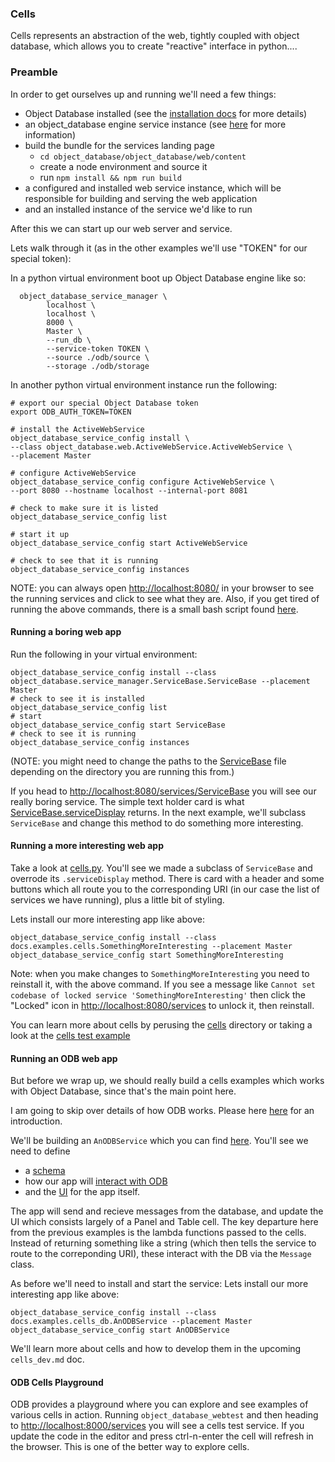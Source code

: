 ### Cells ###

Cells represents an abstraction of the web, tightly coupled with object database, which allows you to create "reactive" interface in python....


### Preamble ###

In order to get ourselves up and running we'll need a few things:

* Object Database installed (see the [installation docs](../INSTALLATION.md) for more details)
* an object_database engine service instance (see [here](./object_engine.md) for more information)
* build the bundle for the services landing page
  * `cd object_database/object_database/web/content`
  * create a node environment and source it
  * run `npm install && npm run build`
* a configured and installed web service instance, which will be responsible for building and serving the web application
* and an installed instance of the service we'd like to run

After this we can start up our web server and service.

Lets walk through it (as in the other examples we'll use "TOKEN" for our special token):

In a python virtual environment boot up Object Database engine like so:
```
  object_database_service_manager \
        localhost \
        localhost \
        8000 \
        Master \
        --run_db \
        --service-token TOKEN \
        --source ./odb/source \
        --storage ./odb/storage
```

In another python virtual environment instance run the following:
```
# export our special Object Database token
export ODB_AUTH_TOKEN=TOKEN

# install the ActiveWebService
object_database_service_config install \
--class object_database.web.ActiveWebService.ActiveWebService \
--placement Master

# configure ActiveWebService
object_database_service_config configure ActiveWebService \
--port 8080 --hostname localhost --internal-port 8081

# check to make sure it is listed
object_database_service_config list

# start it up
object_database_service_config start ActiveWebService

# check to see that it is running
object_database_service_config instances
```

NOTE: you can always open [http://localhost:8080/](http://localhost:8080/) in your browser to see the running services and click to see what they are. Also, if you get tired of running the above commands, there is a small bash script found [here](./examples/aws_start.sh).

#### Running a boring web app ####

Run the following in your virtual environment:

```
object_database_service_config install --class object_database.service_manager.ServiceBase.ServiceBase --placement Master
# check to see it is installed
object_database_service_config list
# start
object_database_service_config start ServiceBase
# check to see it is running
object_database_service_config instances
```

(NOTE: you might need to change the paths to the [ServiceBase](https://github.com/APrioriInvestments/object_database/blob/dev/object_database/service_manager/ServiceBase.py) file depending on the directory you are running this from.)

If you head to [http://localhost:8080/services/ServiceBase](http://localhost:8080/services/ServiceBase) you will see our really boring service. The simple text holder card is what [ServiceBase.serviceDisplay](https://github.com/APrioriInvestments/object_database/blob/dev/object_database/service_manager/ServiceBase.py#L67) returns. In the next example, we'll subclass `ServiceBase` and change this method to do something more interesting.


#### Running a more interesting web app ####

Take a look at [cells.py]('./examples/cells.py'). You'll see we made a subclass of `ServiceBase` and overrode its `.serviceDisplay` method. There is card with a header and some buttons which all route you to the corresponding URI (in our case the list of services we have running), plus a little bit of styling. 

Lets install our more interesting app like above:
```
object_database_service_config install --class docs.examples.cells.SomethingMoreInteresting --placement Master
object_database_service_config start SomethingMoreInteresting
```

Note: when you make changes to `SomethingMoreInteresting` you need to reinstall it, with the above command. If you see a message like `Cannot set codebase of locked service 'SomethingMoreInteresting'` then click the "Locked" icon in [http://localhost:8080/services]([http://localhost:8080/services) to unlock it, then reinstall.


You can learn more about cells by perusing the [cells](https://github.com/APrioriInvestments/object_database/tree/dev/object_database/web/cells) directory or taking a look at the [cells test example](https://github.com/APrioriInvestments/object_database/blob/dev/object_database/web/CellsTestService.py#L63)

#### Running an ODB web app ####

But before we wrap up, we should really build a cells examples which works with Object Database, since that's the main point here.

I am going to skip over details of how ODB works. Please here [here](https://github.com/APrioriInvestments/object_database/blob/dev/docs/object_engine.md) for an introduction. 

We'll be building an `AnODBService` which you can find [here](https://github.com/APrioriInvestments/object_database/blob/daniel-examples/docs/examples/cells_odb.py). You'll see we need to define 
* a [schema](https://github.com/APrioriInvestments/object_database/blob/daniel-examples/docs/examples/cells_odb.py#L12)
* how our app will [interact with ODB](https://github.com/APrioriInvestments/object_database/blob/daniel-examples/docs/examples/cells_odb.py#L23)
* and the [UI](https://github.com/APrioriInvestments/object_database/blob/daniel-examples/docs/examples/cells_odb.py#L40) for the app itself. 

The app will send and recieve messages from the database, and update the UI which consists largely of a Panel and Table cell. The key departure here from the previous examples is the lambda functions passed to the cells. Instead of returning something like a string (which then tells the service to route to the correponding URI), these interact with the DB via the `Message` class. 

As before we'll need to install and start the service:
Lets install our more interesting app like above:
```
object_database_service_config install --class docs.examples.cells_db.AnODBService --placement Master
object_database_service_config start AnODBService
```

We'll learn more about cells and how to develop them in the upcoming `cells_dev.md` doc. 


#### ODB Cells Playground ####

ODB provides a playground where you can explore and see examples of various cells in action. Running `object_database_webtest` and then heading to [http://localhost:8000/services](http://localhost:8000) you will see a cells test service. If you update the code in the editor and press ctrl-n-enter the cell will refresh in the browser. This is one of the better way to explore cells. 

